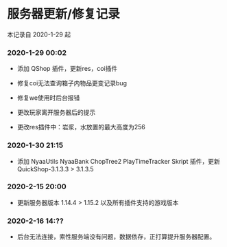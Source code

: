 # 服务器更新/修复记录

本记录自 2020-1-29 起

### 2020-1-29 00:02

 - 添加 QShop 插件，更新res，coi插件

 - 修复coi无法查询箱子内物品更变记录bug

 - 修复we使用时后台报错

 - 更改玩家离开服务器后的提示

 - 更改res插件中：岩浆，水放置的最大高度为256
 
### 2020-1-30 21:15
 
 - 添加 NyaaUtils NyaaBank ChopTree2 PlayTimeTracker Skript 插件，更新QuickShop-3.1.3.3 > 3.1.3.5

### 2020-2-15 20:00
 
 - 更新服务器版本 1.14.4 > 1.15.2 以及所有插件支持的游戏版本

### 2020-2-16 14:??

 - 后台无法连接，索性服务端没有问题，数据依存，正打算提升服务器配置。
